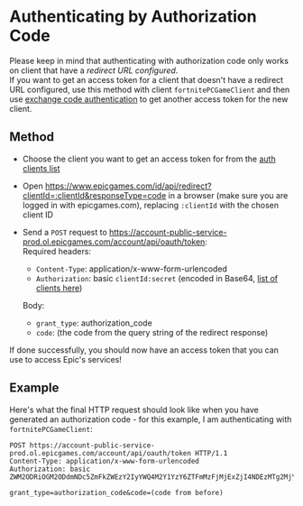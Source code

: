 # Authenticating by Authorization Code
Please keep in mind that authenticating with authorization code only works on client that have a *redirect URL configured*.  
If you want to get an access token for a client that doesn't have a redirect URL configured, use this method with client `fortnitePCGameClient` and then use [exchange code authentication](https://github.com/MixV2/EpicResearch/blob/master/docs/auth/grant_types/exchange_code.md) to get another access token for the new client.

## Method
- Choose the client you want to get an access token for from the [auth clients list](https://github.com/MixV2/EpicResearch/blob/master/docs/auth/auth_clients.md)
- Open https://www.epicgames.com/id/api/redirect?clientId=:clientId&responseType=code in a browser (make sure you are logged in with epicgames.com), replacing `:clientId` with the chosen client ID
- Send a `POST` request to https://account-public-service-prod.ol.epicgames.com/account/api/oauth/token:    
  Required headers:
  - `Content-Type`: application/x-www-form-urlencoded
  - `Authorization`: basic `clientId:secret` (encoded in Base64, [list of clients here](https://github.com/MixV2/EpicResearch/blob/master/docs/auth/auth_clients.md))    
  
  Body:
  - `grant_type`: authorization_code
  - `code`: (the code from the query string of the redirect response)
  
If done successfully, you should now have an access token that you can use to access Epic's services!

## Example
Here's what the final HTTP request should look like when you have generated an authorization code - for this example, I am authenticating with `fortnitePCGameClient`:
```http
POST https://account-public-service-prod.ol.epicgames.com/account/api/oauth/token HTTP/1.1
Content-Type: application/x-www-form-urlencoded
Authorization: basic ZWM2ODRiOGM2ODdmNDc5ZmFkZWEzY2IyYWQ4M2Y1YzY6ZTFmMzFjMjExZjI4NDEzMTg2MjYyZDM3YTEzZmM4NGQ=

grant_type=authorization_code&code=(code from before)
```
